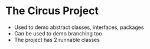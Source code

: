 # The Circus Project

- Used to demo abstract classes, interfaces, packages
- Can be used to demo branching too
- The project has 2 runnable classes